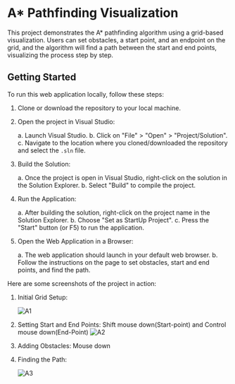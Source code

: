 # A* Pathfinding Visualization

This project demonstrates the A* pathfinding algorithm using a grid-based visualization. Users can set obstacles, a start point, and an endpoint on the grid, and the algorithm will find a path between the start and end points, visualizing the process step by step.

## Getting Started

To run this web application locally, follow these steps:

1. Clone or download the repository to your local machine.

2. Open the project in Visual Studio:

   a. Launch Visual Studio.
   b. Click on "File" > "Open" > "Project/Solution".
   c. Navigate to the location where you cloned/downloaded the repository and select the `.sln` file.

3. Build the Solution:

   a. Once the project is open in Visual Studio, right-click on the solution in the Solution Explorer.
   b. Select "Build" to compile the project.

4. Run the Application:

   a. After building the solution, right-click on the project name in the Solution Explorer.
   b. Choose "Set as StartUp Project".
   c. Press the "Start" button (or F5) to run the application.
   
5. Open the Web Application in a Browser:

   a. The web application should launch in your default web browser.
   b. Follow the instructions on the page to set obstacles, start and end points, and find the path.

Here are some screenshots of the project in action:

1. Initial Grid Setup:
   
   ![A1](https://github.com/ghislainclaude/Astar_Pathfinding-/assets/45498219/c46773ae-c307-4a70-a965-6822ef1f836c)

2. Setting Start and End Points: Shift mouse down(Start-point) and Control mouse down(End-Point)
   ![A2](https://github.com/ghislainclaude/Astar_Pathfinding-/assets/45498219/7eb7d40c-7823-4800-8cc2-05ddccb86354)

3. Adding Obstacles: Mouse down 

4. Finding the Path:
  
   ![A3](https://github.com/ghislainclaude/Astar_Pathfinding-/assets/45498219/b9f57f3a-5d3d-4a34-b076-b8138b5aca00)





